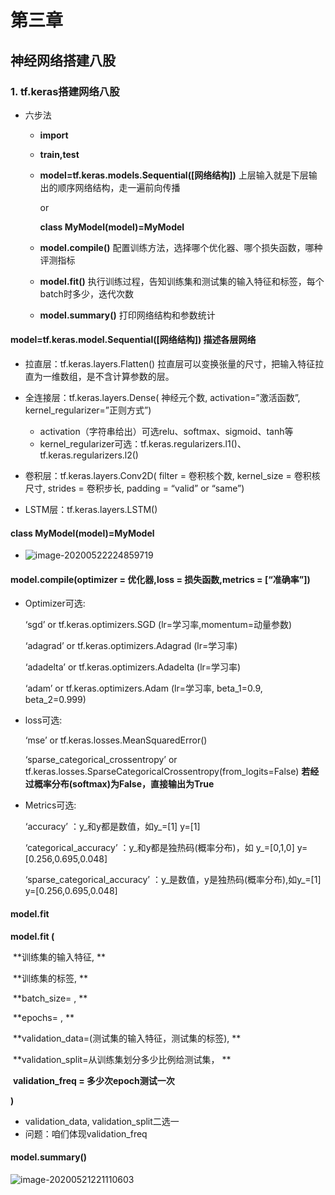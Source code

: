 # 第三章

## 神经网络搭建八股

### 1. tf.keras搭建网络八股

- 六步法
    - **import**
    
    - **train,test**
    
    - **model=tf.keras.models.Sequential([网络结构])** 上层输入就是下层输出的顺序网络结构，走一遍前向传播
    
        or
    
        **class MyModel(model)=MyModel**
    
    - **model.compile()**  配置训练方法，选择哪个优化器、哪个损失函数，哪种评测指标
    
    - **model.fit()** 执行训练过程，告知训练集和测试集的输入特征和标签，每个batch时多少，迭代次数
    
    - **model.summary()** 打印网络结构和参数统计

####  model=tf.keras.model.Sequential([网络结构]) 描述各层网络

- 拉直层：tf.keras.layers.Flatten() 拉直层可以变换张量的尺寸，把输入特征拉直为一维数组，是不含计算参数的层。

- 全连接层：tf.keras.layers.Dense( 神经元个数, activation=”激活函数”, kernel_regularizer=”正则方式”) 
    - activation（字符串给出）可选relu、softmax、sigmoid、tanh等
    - kernel_regularizer可选：tf.keras.regularizers.l1()、tf.keras.regularizers.l2() 

- 卷积层：tf.keras.layers.Conv2D( filter = 卷积核个数, kernel_size = 卷积核尺寸, strides = 卷积步长, padding = “valid” or “same”) 

- LSTM层：tf.keras.layers.LSTM()

#### class MyModel(model)=MyModel

- ![image-20200522224859719](C:\Users\DDan\AppData\Roaming\Typora\typora-user-images\image-20200522224859719.png)

#### model.compile(optimizer = 优化器,loss = 损失函数,metrics = [“准确率”])

- Optimizer可选:

    ‘sgd’ or tf.keras.optimizers.SGD (lr=学习率,momentum=动量参数)

    ‘adagrad’ or tf.keras.optimizers.Adagrad (lr=学习率)

    ‘adadelta’ or tf.keras.optimizers.Adadelta (lr=学习率) 

    ‘adam’ or tf.keras.optimizers.Adam (lr=学习率, beta_1=0.9, beta_2=0.999) 

- loss可选: 

    ‘mse’ or tf.keras.losses.MeanSquaredError() 

    ‘sparse_categorical_crossentropy’ or tf.keras.losses.SparseCategoricalCrossentropy(from_logits=False) **若经过概率分布(softmax)为False，直接输出为True**

- Metrics可选: 

    ‘accuracy’ ：y_和y都是数值，如y_=[1] y=[1] 

    ‘categorical_accuracy’ ：y\_和y都是独热码(概率分布)，如  y_=[0,1,0] y=[0.256,0.695,0.048] 

    ‘sparse_categorical_accuracy’ ：y\_是数值，y是独热码(概率分布),如y_=[1] y=[0.256,0.695,0.048]

#### model.fit

**model.fit (**

​						**训练集的输入特征, **

​						**训练集的标签, **

​						**batch_size= , **

​						**epochs= , **

​						**validation_data=(测试集的输入特征，测试集的标签), **

​						**validation_split=从训练集划分多少比例给测试集， **

​						**validation_freq = 多少次epoch测试一次**

**)**

- validation_data, validation_split二选一
- 问题：咱们体现validation_freq

#### model.summary()

![image-20200521221110603](C:\Users\DDan\AppData\Roaming\Typora\typora-user-images\image-20200521221110603.png)

